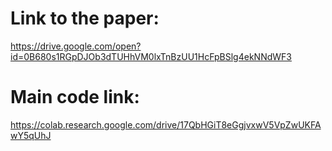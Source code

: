 # Link to the paper:

https://drive.google.com/open?id=0B680s1RGpDJOb3dTUHhVM0lxTnBzUU1HcFpBSlg4ekNNdWF3

# Main code link:
https://colab.research.google.com/drive/17QbHGiT8eGgjvxwV5VpZwUKFAwY5qUhJ
